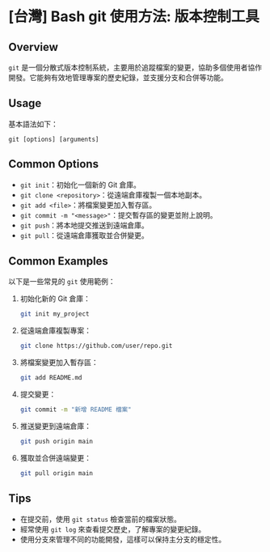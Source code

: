 # [台灣] Bash git 使用方法: 版本控制工具

## Overview
`git` 是一個分散式版本控制系統，主要用於追蹤檔案的變更，協助多個使用者協作開發。它能夠有效地管理專案的歷史紀錄，並支援分支和合併等功能。

## Usage
基本語法如下：
```
git [options] [arguments]
```

## Common Options
- `git init`：初始化一個新的 Git 倉庫。
- `git clone <repository>`：從遠端倉庫複製一個本地副本。
- `git add <file>`：將檔案變更加入暫存區。
- `git commit -m "<message>"`：提交暫存區的變更並附上說明。
- `git push`：將本地提交推送到遠端倉庫。
- `git pull`：從遠端倉庫獲取並合併變更。

## Common Examples
以下是一些常見的 `git` 使用範例：

1. 初始化新的 Git 倉庫：
   ```bash
   git init my_project
   ```

2. 從遠端倉庫複製專案：
   ```bash
   git clone https://github.com/user/repo.git
   ```

3. 將檔案變更加入暫存區：
   ```bash
   git add README.md
   ```

4. 提交變更：
   ```bash
   git commit -m "新增 README 檔案"
   ```

5. 推送變更到遠端倉庫：
   ```bash
   git push origin main
   ```

6. 獲取並合併遠端變更：
   ```bash
   git pull origin main
   ```

## Tips
- 在提交前，使用 `git status` 檢查當前的檔案狀態。
- 經常使用 `git log` 來查看提交歷史，了解專案的變更紀錄。
- 使用分支來管理不同的功能開發，這樣可以保持主分支的穩定性。